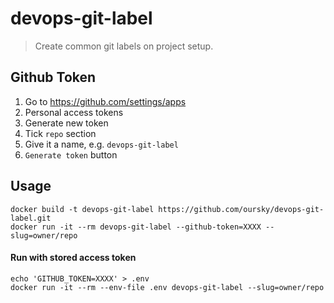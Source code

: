 # devops-git-label
> Create common git labels on project setup.

## Github Token
1. Go to https://github.com/settings/apps
2. Personal access tokens
3. Generate new token
4. Tick `repo` section
5. Give it a name, e.g. `devops-git-label`
6. `Generate token` button


## Usage
```
docker build -t devops-git-label https://github.com/oursky/devops-git-label.git
docker run -it --rm devops-git-label --github-token=XXXX --slug=owner/repo
```

#### Run with stored access token
```
echo 'GITHUB_TOKEN=XXXX' > .env
docker run -it --rm --env-file .env devops-git-label --slug=owner/repo
```
